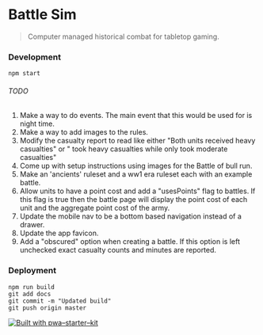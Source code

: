 # Battle Sim

> Computer managed historical combat for tabletop gaming.

### Development

`npm start`

###### TODO

1. Make a way to do events. The main event that this would be used for is night time.
1. Make a way to add images to the rules.
1. Modify the casualty report to read like either "Both units received heavy casualties" or "<unit name> took heavy casualties while <other unit name> only took moderate casualties"
1. Come up with setup instructions using images for the Battle of bull run.
1. Make an 'ancients' ruleset and a ww1 era ruleset each with an example battle.
1. Allow units to have a point cost and add a "usesPoints" flag to battles. If this flag is true then the battle page will display the point cost of each unit and the aggregate point cost of the army.
1. Update the mobile nav to be a bottom based navigation instead of a drawer.
1. Update the app favicon.
1. Add a "obscured" option when creating a battle. If this option is left unchecked exact casualty counts and minutes are reported.

### Deployment

```
npm run build
git add docs
git commit -m "Updated build"
git push origin master
```

[![Built with pwa–starter–kit](https://img.shields.io/badge/built_with-pwa–starter–kit_-blue.svg)](https://github.com/Polymer/pwa-starter-kit "Built with pwa–starter–kit")
